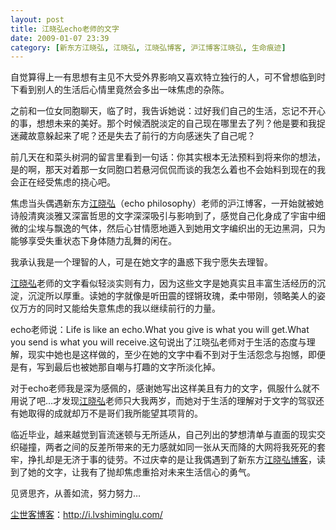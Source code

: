 ```yaml
---
layout: post
title: 江晓弘echo老师的文字
date: 2009-01-07 23:39
category: [新东方江晓弘, 江晓弘, 江晓弘博客, 沪江博客江晓弘, 生命痕迹]
---
```

自觉算得上一有思想有主见不大受外界影响又喜欢特立独行的人，可不曾想临到时下看到别人的生活后心情里竟然会多出一味焦虑的杂陈。

之前和一位女同胞聊天，临了时，我告诉她说：过好我们自己的生活，忘记不开心的事，想想未来的美好。那个时候洒脱淡定的自己现在哪里去了列？他是要和我捉迷藏故意躲起来了呢？还是失去了前行的方向感迷失了自己呢？

前几天在和菜头树洞的留言里看到一句话：你其实根本无法预料到将来你的想法，是的啊，那天对着那一女同胞口若悬河侃侃而谈的我怎么着也不会始料到现在的我会正在经受焦虑的挠心吧。

焦虑当头偶遇新东方<a href="http://i.lvshiminglu.com/tag/%E6%B1%9F%E6%99%93%E5%BC%98">江晓弘</a>（echo philosophy）老师的沪江博客，一开始就被她诗般清爽淡雅又深富哲思的文字深深吸引与影响到了，感觉自己化身成了宇宙中细微的尘埃与飘逸的气体，然后心甘情愿地遁入到她用文字编织出的无边黑洞，只为能够享受失重状态下身体随力乱舞的闲在。

我承认我是一个理智的人，可是在她文字的蛊惑下我宁愿失去理智。

<a href="http://i.lvshiminglu.com/tag/%E6%B1%9F%E6%99%93%E5%BC%98">江晓弘</a>老师的文字看似轻淡实则有力，因为这些文字是她真实且丰富生活经历的沉淀，沉淀所以厚重。读她的字就像是听田震的铿锵玫瑰，柔中带刚，领略美人的姿仪万方的同时又能给失意焦虑的我以继续前行的力量。

echo老师说：Life is like an echo.What you give is what you will get.What you send is what you will receive.这句说出了江晓弘老师对于生活的态度与理解，现实中她也是这样做的，至少在她的文字中看不到对于生活怨念与抱憾，即便是有，写到最后也被她那自嘲与打趣的文字所淡化掉。

对于echo老师我是深为感佩的，感谢她写出这样美且有力的文字，佩服什么就不用说了吧…才发现<a href="http://i.lvshiminglu.com/tag/%E6%B1%9F%E6%99%93%E5%BC%98">江晓弘</a>老师只大我两岁，而她对于生活的理解对于文字的驾驭还有她取得的成就却万不是哥们我所能望其项背的。

临近毕业，越来越觉到盲流迷顿与无所适从，自己列出的梦想清单与直面的现实交织碰撞，两者之间的反差所带来的无力感就如同一张从天而降的大网将我死死的套牢，挣扎却是无济于事的徒劳。不过庆幸的是让我偶遇到了新东方<a href="http://blog.hjenglish.com/jiangxiaohong/" target="_blank">江晓弘博客</a>，读到了她的文字，让我有了抛却焦虑重拾对未来生活信心的勇气。

见贤思齐，从善如流，努力努力…

<a href="http://i.lvshiminglu.com/">尘世客博客</a>：<a href="http://i.lvshiminglu.com/">http://i.lvshiminglu.com/</a>

